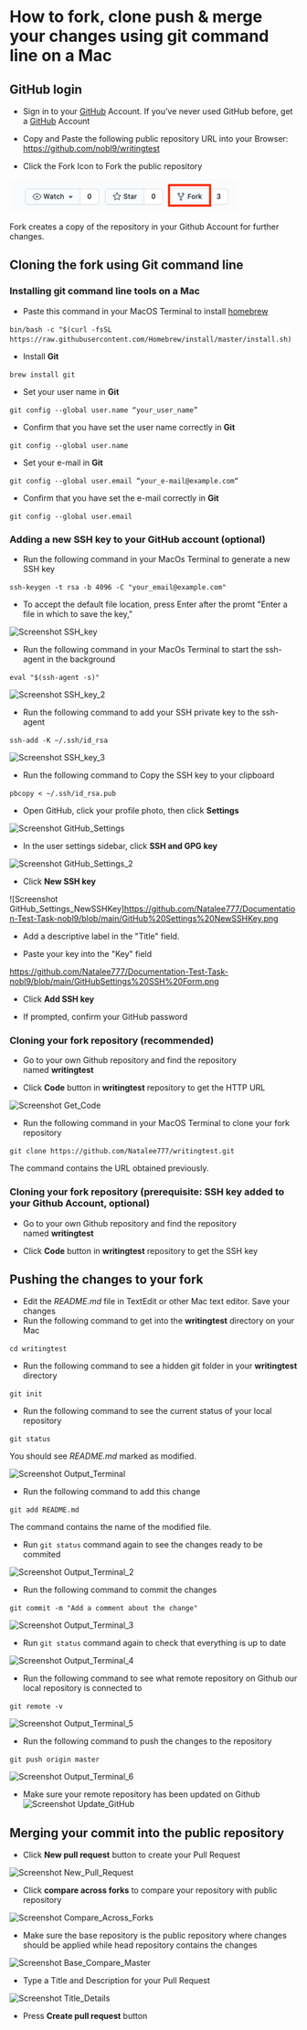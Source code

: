 # How to fork, clone push & merge your changes using git command line on a Mac
## GitHub login
* Sign in to your [GitHub](https://github.com/login) Account. If you’ve never used GitHub before, get a [GitHub](https://github.com) Account
* Copy and Paste the following public repository URL into your Browser: 
https://github.com/nobl9/writingtest

* Click the Fork Icon to Fork the public repository

![Screenshot Fork_Icon](https://github.com/Natalee777/Documentation-Test-Task-nobl9/blob/main/ForkIcon.png)

Fork creates a copy of the repository in your Github Account for further changes.

## Cloning the fork using Git command line
### Installing git command line tools on a Mac

* Paste this command in your MacOS Terminal to install [homebrew](https://brew.sh)

```bin/bash -c "$(curl -fsSL https://raw.githubusercontent.com/Homebrew/install/master/install.sh)```
* Install **Git**

```brew install git```
* Set your user name in **Git**

```git config --global user.name “your_user_name”```
* Confirm that you have set the user name correctly in **Git**

```git config --global user.name```
* Set your e-mail in **Git**

```git config --global user.email “your_e-mail@example.com“```
* Confirm that you have set the e-mail correctly in **Git**

```git config --global user.email```

### Adding a new SSH key to your GitHub account (optional)

* Run the following command in your MacOs Terminal to generate a new SSH key

```ssh-keygen -t rsa -b 4096 -C "your_email@example.com"```

* To accept the default file location, press Enter after the promt "Enter a file in which to save the key,"

![Screenshot SSH_key](https://github.com/Natalee777/Documentation-Test-Task-nobl9/blob/main/SSH%20key%20Output.png)

* Run the following command in your MacOs Terminal to start the ssh-agent in the background

```eval "$(ssh-agent -s)"```

![Screenshot SSH_key_2](https://github.com/Natalee777/Documentation-Test-Task-nobl9/blob/main/SSH%20Key%202.png)

* Run the following command to add your SSH private key to the ssh-agent 

```ssh-add -K ~/.ssh/id_rsa```

![Screenshot SSH_key_3](https://github.com/Natalee777/Documentation-Test-Task-nobl9/blob/main/SSH%20Key%203.png)

* Run the following command to Copy the SSH key to your clipboard

```pbcopy < ~/.ssh/id_rsa.pub```

* Open GitHub, click your profile photo, then click **Settings**

![Screenshot GitHub_Settings](https://github.com/Natalee777/Documentation-Test-Task-nobl9/blob/main/GitHub%20Settings.png)

* In the user settings sidebar, click **SSH and GPG key**

![Screenshot GitHub_Settings_2](https://github.com/Natalee777/Documentation-Test-Task-nobl9/blob/main/GitHub%20Settings%202.png)

* Click **New SSH key**

![Screenshot GitHub_Settings_NewSSHKey]https://github.com/Natalee777/Documentation-Test-Task-nobl9/blob/main/GitHub%20Settings%20NewSSHKey.png

* Add a descriptive label in the "Title" field. 

* Paste your key into the "Key" field

https://github.com/Natalee777/Documentation-Test-Task-nobl9/blob/main/GitHubSettings%20SSH%20Form.png

* Click **Add SSH key**

* If prompted, confirm your GitHub password


### Cloning your fork repository (recommended) 

* Go to your own Github repository and find the repository named **writingtest**

* Click **Code** button in **writingtest** repository to get the HTTP URL

![Screenshot Get_Code](https://github.com/Natalee777/Documentation-Test-Task-nobl9/blob/main/GetCode.png)

*  Run the following command in your MacOS Terminal to clone your fork repository

```git clone https://github.com/Natalee777/writingtest.git```

The command contains the URL obtained previously.

### Cloning your fork repository (prerequisite: SSH key added to your Github Account, optional)

* Go to your own Github repository and find the repository named **writingtest**

* Click **Code** button in **writingtest** repository to get the SSH key

## Pushing the changes to your fork

* Edit the *README.md* file in TextEdit or other Mac text editor. Save your changes
* Run the following command to get into the **writingtest** directory on your Mac

```cd writingtest```

* Run the following command to see a hidden git folder in your **writingtest** directory

```git init```

* Run the following command to see the current status of your local repository

```git status```

You should see *README.md* marked as modified.

![Screenshot Output_Terminal](https://github.com/Natalee777/Documentation-Test-Task-nobl9/blob/main/Output%20Terminal.png)

* Run the following command to add this change

```git add README.md```

The command contains the name of the modified file.

* Run ```git status``` command again to see the changes ready to be commited

![Screenshot Output_Terminal_2](https://github.com/Natalee777/Documentation-Test-Task-nobl9/blob/main/Output%20Teminal%202.png)

* Run the following command to commit the changes

```git commit -m "Add a comment about the change"```

![Screenshot Output_Terminal_3](https://github.com/Natalee777/Documentation-Test-Task-nobl9/blob/main/Output%20Teminal%203.png)

* Run ```git status``` command again to check that everything is up to date

![Screenshot Output_Terminal_4](https://github.com/Natalee777/Documentation-Test-Task-nobl9/blob/main/Output%20Terminal%204.png)

* Run the following command to see what remote repository on Github our local repository is connected to

```git remote -v```

![Screenshot Output_Terminal_5](https://github.com/Natalee777/Documentation-Test-Task-nobl9/blob/main/Output%20Terminal%205.png)

* Run the following command to push the changes to the repository

```git push origin master```

![Screenshot Output_Terminal_6](https://github.com/Natalee777/Documentation-Test-Task-nobl9/blob/main/Output%20Terminal%206.png)

* Make sure your remote repository has been updated on Github
![Screenshot Update_GitHub](https://github.com/Natalee777/Documentation-Test-Task-nobl9/blob/main/UpdateGitHub.png)

## Merging your commit into the public repository

* Click **New pull request** button to create your Pull Request

![Screenshot New_Pull_Request](https://github.com/Natalee777/Documentation-Test-Task-nobl9/blob/main/New%20Pull%20Request.png)

* Click **compare across forks** to compare your repository with public repository

![Screenshot Compare_Across_Forks](https://github.com/Natalee777/Documentation-Test-Task-nobl9/blob/main/Compare%20Across%20Forks.png)

* Make sure the base repository is the public repository where changes should be applied while head repository contains the changes  

![Screenshot Base_Compare_Master](https://github.com/Natalee777/Documentation-Test-Task-nobl9/blob/main/BaseCompareMaster.png)

* Type a Title and Description for your Pull Request

![Screenshot Title_Details](https://github.com/Natalee777/Documentation-Test-Task-nobl9/blob/main/TitleDetails.png)

* Press **Create pull request** button
